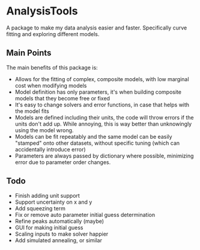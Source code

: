 # AnalysisTools
A package to make my data analysis easier and faster. Specifically curve fitting and exploring different models.

## Main Points
The main benefits of this package is:
 - Allows for the fitting of complex, composite models, with low marginal cost when modifying models
 - Model definition has only parameters, it's when building composite models that they become free or fixed
 - It's easy to change solvers and error functions, in case that helps with the model fits
 - Models are defined including their units, the code will throw errors if the units don't add up. While annoying, this is way better than unknowingly using the model wrong.
 - Models can be fit repeatably and the same model can be easily "stamped" onto other datasets, without specific tuning (which can accidentally introduce error)
 - Parameters are always passed by dictionary where possible, minimizing error due to parameter order changes.

## Todo
 - Finish adding unit support
 - Support uncertainty on x and y
 - Add squeezing term
 - Fix or remove auto parameter initial guess determination
 - Refine peaks automatically (maybe)
 - GUI for making initial guess
 - Scaling inputs to make solver happier
 - Add simulated annealing, or similar